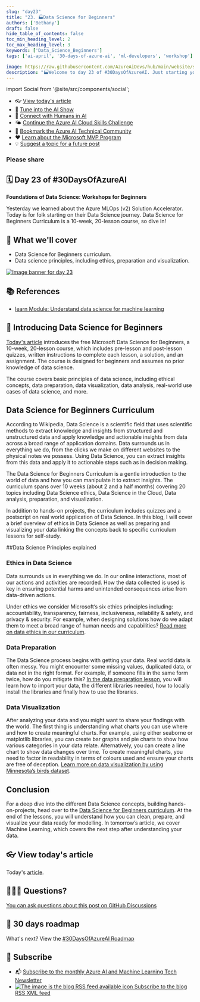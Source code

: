 ```yaml
---
slug: "day23"
title: "23. 🏭Data Science for Beginners"
authors: ['Bethany']
draft: false
hide_table_of_contents: false
toc_min_heading_level: 2
toc_max_heading_level: 3
keywords: ['Data_Science_Beginners']
tags: ['ai-april', '30-days-of-azure-ai', 'ml-developers', 'workshop']

image: https://raw.githubusercontent.com/AzureAiDevs/hub/main/website/static/img/2023-aia/banner-day23.png
description: "🏭Welcome to day 23 of #30DaysOfAzureAI. Just starting your #DataScience journey? Check out Microsoft's free 10-week, 20-lesson course for beginners! Learn about ethics, preparation, visualization, and more. Dive in and extract insights from data today!"
---
```


import Social from '@site/src/components/social';

<head>

  <meta name="twitter:url" content="https://azureaidevs.github.io/hub/2023-aia/day23" />
  <meta name="twitter:title" content="Data Science for Beginners" />
  <meta name="twitter:description" content="🏭Welcome to day 23 of #30DaysOfAzureAI. Just starting your #DataScience journey? Check out Microsoft's free 10-week, 20-lesson course for beginners! Learn about ethics, preparation, visualization, and more. Dive in and extract insights from data today!" />
  <meta name="twitter:image" content="https://raw.githubusercontent.com/AzureAiDevs/hub/main/website/static/img/2023-aia/banner-day23.png" />
  <meta name="twitter:card" content="summary_large_image" />

  <link rel="canonical" href="https://microsoft.github.io/Data-Science-For-Beginners?WT.mc_id=aiml-89446-dglover"  />
  </head>

- 👓 [View today's article](https://microsoft.github.io/Data-Science-For-Beginners?WT.mc_id=aiml-89446-dglover)
- 🍿 [Tune into the AI Show](https://aka.ms/ai-april-ai-show)
- 🧬 [Connect with Humans in AI](/hub/humans-in-ai)
- 🌤️ [Continue the Azure AI Cloud Skills Challenge](https://aka.ms/30-days-of-azure-ai-challenge)
- 🏫 [Bookmark the Azure AI Technical Community](https://aka.ms/ai-april-tech-community)
- ❤️ [Learn about the Microsoft MVP Program](https://aka.ms/ai-april-mvp-program)
- 💡 [Suggest a topic for a future post](https://forms.office.com/r/GhtwgHVP9L)

### Please share

<Social
    page_url="https://azureaidevs.github.io/hub/2023-aia/day23"
    image_url="https://raw.githubusercontent.com/AzureAiDevs/hub/main/website/static/img/2023-aia/banner-day23.png"
    title="Data Science for Beginners"
    description= "🏭Welcome to day 23 of #30DaysOfAzureAI. Just starting your #DataScience journey? Check out Microsoft's free 10-week, 20-lesson course for beginners! Learn about ethics, preparation, visualization, and more. Dive in and extract insights from data today!"
    hashtags="DataScience"
    hashtag="#30DaysOfAzureAi"
/>

## 🗓️ Day 23 of #30DaysOfAzureAI

<!-- Short description section -->

**Foundations of Data Science: Workshops for Beginners**

<!-- Intro section -->

Yesterday we learned about the Azure MLOps (v2) Solution Accelerator. Today is for folk starting on their Data Science journey. Data Science for Beginners Curriculum is a 10-week, 20-lesson course, so dive in!

## 🎯 What we'll cover

<!-- What we'll cover section -->


- Data Science for Beginners curriculum.
- Data science principles, including ethics, preparation and visualization.


[![Image banner for day 23](./../../static/img/2023-aia/banner-day23.png)](https://microsoft.github.io/Data-Science-For-Beginners?WT.mc_id=aiml-89446-dglover)


<!-- Reference section -->



## 📚 References

- [learn Module: Understand data science for machine learning](https://learn.microsoft.com/training/paths/understand-machine-learning?WT.mc_id=aiml-89446-dglover)


<!-- Body section -->


## 🚌 Introducing Data Science for Beginners

[Today's article](https://microsoft.github.io/Data-Science-For-Beginners?WT.mc_id=aiml-89446-dglover) introduces the free Microsoft Data Science for Beginners, a 10-week, 20-lesson course, which includes pre-lesson and post-lesson quizzes, written instructions to complete each lesson, a solution, and an assignment. The course is designed for beginners and assumes no prior knowledge of data science.

The course covers basic principles of data science, including ethical concepts, data preparation, data visualization, data analysis, real-world use cases of data science, and more.

## Data Science for Beginners Curriculum

According to Wikipedia, Data Science is a scientific field that uses scientific methods to extract knowledge and insights from structured and unstructured data and apply knowledge and actionable insights from data across a broad range of application domains. Data surrounds us in everything we do, from the clicks we make on different websites to the physical notes we possess. Using Data Science, you can extract insights from this data and apply it to actionable steps such as in decision making.

The Data Science for Beginners Curriculum is a gentle introduction to the world of data and how you can manipulate it to extract insights. The curriculum spans over 10 weeks (about 2 and a half months) covering 20 topics including Data Science ethics, Data Science in the Cloud, Data analysis, preparation, and visualization.

In addition to hands-on projects, the curriculum includes quizzes and a postscript on real world application of Data Science. In this blog, I will cover a brief overview of ethics in Data Science as well as preparing and visualizing your data linking the concepts back to specific curriculum lessons for self-study.

##Data Science Principles explained

### Ethics in Data Science

Data surrounds us in everything we do. In our online interactions, most of our actions and activities are recorded. How the data collected is used is key in ensuring potential harms and unintended consequences arise from data-driven actions.

Under ethics we consider Microsoft’s six ethics principles including: accountability, transparency, fairness, inclusiveness, reliability & safety, and privacy & security. For example, when designing solutions how do we adapt them to meet a broad range of human needs and capabilities? [Read more on data ethics in our curriculum](https://microsoft.github.io/Data-Science-For-Beginners/#/1-Introduction/02-ethics/README).

### Data Preparation

The Data Science process begins with getting your data. Real world data is often messy. You might encounter some missing values, duplicated data, or data not in the right format. For example, if someone fills in the same form twice, how do you mitigate this? [In the data preparation lesson](https://microsoft.github.io/Data-Science-For-Beginners/#/2-Working-With-Data/README), you will learn how to import your data, the different libraries needed, how to locally install the libraries and finally how to use the libraries.

### Data Visualization

After analyzing your data and you might want to share your findings with the world. The first thing is understanding what charts you can use where and how to create meaningful charts. For example, using either seaborne or matplotlib libraries, you can create bar graphs and pie charts to show how various categories in your data relate. Alternatively, you can create a line chart to show data changes over time. To create meaningful charts, you need to factor in readability in terms of colours used and ensure your charts are free of deception. [Learn more on data visualization by using Minnesota’s birds dataset](https://microsoft.github.io/Data-Science-For-Beginners/#/3-Data-Visualization/README).



## Conclusion

For a deep dive into the different Data Science concepts, building hands-on-projects, head over to the [Data Science for Beginners curriculum](https://microsoft.github.io/Data-Science-For-Beginners?WT.mc_id=aiml-89446-dglover). At the end of the lessons, you will understand how you can clean, prepare, and visualize your data ready for modelling. In tomorrow’s article, we cover Machine Learning, which covers the next step after understanding your data.

## 👓 View today's article

Today's [article](https://microsoft.github.io/Data-Science-For-Beginners?WT.mc_id=aiml-89446-dglover).


## 🙋🏾‍♂️ Questions?

[You can ask questions about this post on GitHub Discussions](https://github.com/AzureAiDevs/hub/discussions/categories/azure-ai-workshops)

## 📍 30 days roadmap

What's next? View the [#30DaysOfAzureAI Roadmap](/hub/roadmap/30days)

## 🧲 Subscribe

- 📬 [Subscribe to the monthly Azure AI and Machine Learning Tech Newsletter](https://aka.ms/azure-ai-dev-newsletter)
- [![The image is the blog RSS feed available icon](./../../static/img/2023-aia/rss.png) Subscribe to the blog RSS XML feed](https://azureaidevs.github.io/hub/2023-aia/rss.xml)